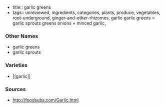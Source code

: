 - title:: garlic greens
- tags:: unreviewed, ingredients, categories, plants, produce, vegetables, root-underground, ginger-and-other-rhizomes, garlic
garlic greens = garlic sprouts greens onions + minced garlic,

### Other Names

* garlic greens
* garlic sprouts

### Varieties

* [[garlic]]

### Sources
* http://foodsubs.com/Garlic.html
